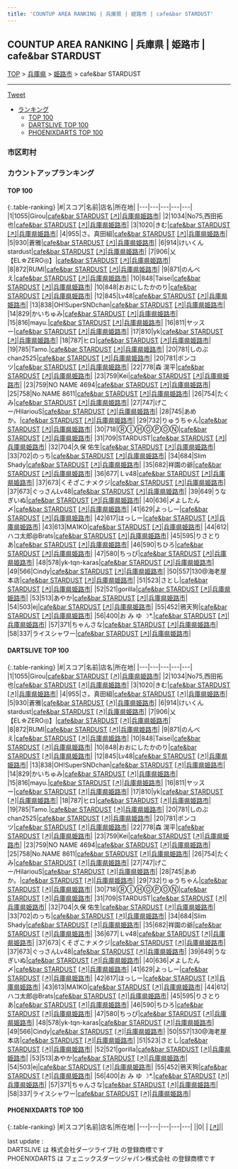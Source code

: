 ```yaml
---
title: 'COUNTUP AREA RANKING | 兵庫県 | 姫路市 | cafe&bar STARDUST'
---
```

## COUNTUP AREA RANKING | 兵庫県 | 姫路市 | cafe&bar STARDUST

[TOP](/darts/rank/) > [兵庫県](/darts/rank/兵庫県/) > [姫路市](/darts/rank/兵庫県/姫路市/) > cafe&bar STARDUST

___

<a href="https://twitter.com/share?ref_src=twsrc%5Etfw" data-text="COUNTUP AREA RANKING | 兵庫県姫路市cafe&bar STARDUST" class="twitter-share-button" data-hashtags="DARTSLIVE,PHOENIXDARTS,darts,ダーツ" data-show-count="false">Tweet</a>

* [ランキング](#カウントアップランキング)
    * [TOP 100](#top-100)
    * [DARTSLIVE TOP 100](#dartslive-top-100)
    * [PHOENIXDARTS TOP 100](#phoenixdarts-top-100)

### 市区町村

<ul>

</ul>

### カウントアップランキング

#### TOP 100



{:.table-ranking}
|#|スコア|名前|店名|所在地|
|---|---|---|---|---|
|1|1055|<span class="rank-name-dl">Girou</span>|<a href="/darts/rank/shops/ab7264df944de6ca58d385ea46352d8f.html">cafe&bar STARDUST</a> <a href="https://search.dartslive.com/jp/shop/ab7264df944de6ca58d385ea46352d8f">[↗]</a>|<a href="/darts/rank/兵庫県/姫路市">兵庫県姫路市</a>|
|2|1034|<span class="rank-name-dl">No75,西田拓也</span>|<a href="/darts/rank/shops/ab7264df944de6ca58d385ea46352d8f.html">cafe&bar STARDUST</a> <a href="https://search.dartslive.com/jp/shop/ab7264df944de6ca58d385ea46352d8f">[↗]</a>|<a href="/darts/rank/兵庫県/姫路市">兵庫県姫路市</a>|
|3|1020|<span class="rank-name-dl">きむ</span>|<a href="/darts/rank/shops/ab7264df944de6ca58d385ea46352d8f.html">cafe&bar STARDUST</a> <a href="https://search.dartslive.com/jp/shop/ab7264df944de6ca58d385ea46352d8f">[↗]</a>|<a href="/darts/rank/兵庫県/姫路市">兵庫県姫路市</a>|
|4|955|<span class="rank-name-dl">さ。真田組</span>|<a href="/darts/rank/shops/ab7264df944de6ca58d385ea46352d8f.html">cafe&bar STARDUST</a> <a href="https://search.dartslive.com/jp/shop/ab7264df944de6ca58d385ea46352d8f">[↗]</a>|<a href="/darts/rank/兵庫県/姫路市">兵庫県姫路市</a>|
|5|930|<span class="rank-name-dl">蒼雅</span>|<a href="/darts/rank/shops/ab7264df944de6ca58d385ea46352d8f.html">cafe&bar STARDUST</a> <a href="https://search.dartslive.com/jp/shop/ab7264df944de6ca58d385ea46352d8f">[↗]</a>|<a href="/darts/rank/兵庫県/姫路市">兵庫県姫路市</a>|
|6|914|<span class="rank-name-dl">けいくんstardust</span>|<a href="/darts/rank/shops/ab7264df944de6ca58d385ea46352d8f.html">cafe&bar STARDUST</a> <a href="https://search.dartslive.com/jp/shop/ab7264df944de6ca58d385ea46352d8f">[↗]</a>|<a href="/darts/rank/兵庫県/姫路市">兵庫県姫路市</a>|
|7|906|<span class="rank-name-dl">乂【EL☆ZERO◎】</span>|<a href="/darts/rank/shops/ab7264df944de6ca58d385ea46352d8f.html">cafe&bar STARDUST</a> <a href="https://search.dartslive.com/jp/shop/ab7264df944de6ca58d385ea46352d8f">[↗]</a>|<a href="/darts/rank/兵庫県/姫路市">兵庫県姫路市</a>|
|8|872|<span class="rank-name-dl">RUMI</span>|<a href="/darts/rank/shops/ab7264df944de6ca58d385ea46352d8f.html">cafe&bar STARDUST</a> <a href="https://search.dartslive.com/jp/shop/ab7264df944de6ca58d385ea46352d8f">[↗]</a>|<a href="/darts/rank/兵庫県/姫路市">兵庫県姫路市</a>|
|9|871|<span class="rank-name-dl">のんべえ</span>|<a href="/darts/rank/shops/ab7264df944de6ca58d385ea46352d8f.html">cafe&bar STARDUST</a> <a href="https://search.dartslive.com/jp/shop/ab7264df944de6ca58d385ea46352d8f">[↗]</a>|<a href="/darts/rank/兵庫県/姫路市">兵庫県姫路市</a>|
|10|848|<span class="rank-name-dl">Taisei</span>|<a href="/darts/rank/shops/ab7264df944de6ca58d385ea46352d8f.html">cafe&bar STARDUST</a> <a href="https://search.dartslive.com/jp/shop/ab7264df944de6ca58d385ea46352d8f">[↗]</a>|<a href="/darts/rank/兵庫県/姫路市">兵庫県姫路市</a>|
|10|848|<span class="rank-name-dl">おおにしたかのり</span>|<a href="/darts/rank/shops/ab7264df944de6ca58d385ea46352d8f.html">cafe&bar STARDUST</a> <a href="https://search.dartslive.com/jp/shop/ab7264df944de6ca58d385ea46352d8f">[↗]</a>|<a href="/darts/rank/兵庫県/姫路市">兵庫県姫路市</a>|
|12|845|<span class="rank-name-dl">Lv48</span>|<a href="/darts/rank/shops/ab7264df944de6ca58d385ea46352d8f.html">cafe&bar STARDUST</a> <a href="https://search.dartslive.com/jp/shop/ab7264df944de6ca58d385ea46352d8f">[↗]</a>|<a href="/darts/rank/兵庫県/姫路市">兵庫県姫路市</a>|
|13|838|<span class="rank-name-dl">OH!SuperSNDchan</span>|<a href="/darts/rank/shops/ab7264df944de6ca58d385ea46352d8f.html">cafe&bar STARDUST</a> <a href="https://search.dartslive.com/jp/shop/ab7264df944de6ca58d385ea46352d8f">[↗]</a>|<a href="/darts/rank/兵庫県/姫路市">兵庫県姫路市</a>|
|14|829|<span class="rank-name-dl">かいちゅみ</span>|<a href="/darts/rank/shops/ab7264df944de6ca58d385ea46352d8f.html">cafe&bar STARDUST</a> <a href="https://search.dartslive.com/jp/shop/ab7264df944de6ca58d385ea46352d8f">[↗]</a>|<a href="/darts/rank/兵庫県/姫路市">兵庫県姫路市</a>|
|15|816|<span class="rank-name-dl">mayu.</span>|<a href="/darts/rank/shops/ab7264df944de6ca58d385ea46352d8f.html">cafe&bar STARDUST</a> <a href="https://search.dartslive.com/jp/shop/ab7264df944de6ca58d385ea46352d8f">[↗]</a>|<a href="/darts/rank/兵庫県/姫路市">兵庫県姫路市</a>|
|16|811|<span class="rank-name-dl">ヤッスー</span>|<a href="/darts/rank/shops/ab7264df944de6ca58d385ea46352d8f.html">cafe&bar STARDUST</a> <a href="https://search.dartslive.com/jp/shop/ab7264df944de6ca58d385ea46352d8f">[↗]</a>|<a href="/darts/rank/兵庫県/姫路市">兵庫県姫路市</a>|
|17|810|<span class="rank-name-dl">yk</span>|<a href="/darts/rank/shops/ab7264df944de6ca58d385ea46352d8f.html">cafe&bar STARDUST</a> <a href="https://search.dartslive.com/jp/shop/ab7264df944de6ca58d385ea46352d8f">[↗]</a>|<a href="/darts/rank/兵庫県/姫路市">兵庫県姫路市</a>|
|18|787|<span class="rank-name-dl">ヒロ</span>|<a href="/darts/rank/shops/ab7264df944de6ca58d385ea46352d8f.html">cafe&bar STARDUST</a> <a href="https://search.dartslive.com/jp/shop/ab7264df944de6ca58d385ea46352d8f">[↗]</a>|<a href="/darts/rank/兵庫県/姫路市">兵庫県姫路市</a>|
|19|785|<span class="rank-name-dl">Tamo.</span>|<a href="/darts/rank/shops/ab7264df944de6ca58d385ea46352d8f.html">cafe&bar STARDUST</a> <a href="https://search.dartslive.com/jp/shop/ab7264df944de6ca58d385ea46352d8f">[↗]</a>|<a href="/darts/rank/兵庫県/姫路市">兵庫県姫路市</a>|
|20|781|<span class="rank-name-dl">しのぶchan2525</span>|<a href="/darts/rank/shops/ab7264df944de6ca58d385ea46352d8f.html">cafe&bar STARDUST</a> <a href="https://search.dartslive.com/jp/shop/ab7264df944de6ca58d385ea46352d8f">[↗]</a>|<a href="/darts/rank/兵庫県/姫路市">兵庫県姫路市</a>|
|20|781|<span class="rank-name-dl">ポンコツ</span>|<a href="/darts/rank/shops/ab7264df944de6ca58d385ea46352d8f.html">cafe&bar STARDUST</a> <a href="https://search.dartslive.com/jp/shop/ab7264df944de6ca58d385ea46352d8f">[↗]</a>|<a href="/darts/rank/兵庫県/姫路市">兵庫県姫路市</a>|
|22|778|<span class="rank-name-dl">森 滉平</span>|<a href="/darts/rank/shops/ab7264df944de6ca58d385ea46352d8f.html">cafe&bar STARDUST</a> <a href="https://search.dartslive.com/jp/shop/ab7264df944de6ca58d385ea46352d8f">[↗]</a>|<a href="/darts/rank/兵庫県/姫路市">兵庫県姫路市</a>|
|23|759|<span class="rank-name-dl">Kei</span>|<a href="/darts/rank/shops/ab7264df944de6ca58d385ea46352d8f.html">cafe&bar STARDUST</a> <a href="https://search.dartslive.com/jp/shop/ab7264df944de6ca58d385ea46352d8f">[↗]</a>|<a href="/darts/rank/兵庫県/姫路市">兵庫県姫路市</a>|
|23|759|<span class="rank-name-dl">NO NAME 4694</span>|<a href="/darts/rank/shops/ab7264df944de6ca58d385ea46352d8f.html">cafe&bar STARDUST</a> <a href="https://search.dartslive.com/jp/shop/ab7264df944de6ca58d385ea46352d8f">[↗]</a>|<a href="/darts/rank/兵庫県/姫路市">兵庫県姫路市</a>|
|25|758|<span class="rank-name-dl">No.NAME 8611</span>|<a href="/darts/rank/shops/ab7264df944de6ca58d385ea46352d8f.html">cafe&bar STARDUST</a> <a href="https://search.dartslive.com/jp/shop/ab7264df944de6ca58d385ea46352d8f">[↗]</a>|<a href="/darts/rank/兵庫県/姫路市">兵庫県姫路市</a>|
|26|754|<span class="rank-name-dl">たくみ</span>|<a href="/darts/rank/shops/ab7264df944de6ca58d385ea46352d8f.html">cafe&bar STARDUST</a> <a href="https://search.dartslive.com/jp/shop/ab7264df944de6ca58d385ea46352d8f">[↗]</a>|<a href="/darts/rank/兵庫県/姫路市">兵庫県姫路市</a>|
|27|747|<span class="rank-name-dl">げこー/HilariouS</span>|<a href="/darts/rank/shops/ab7264df944de6ca58d385ea46352d8f.html">cafe&bar STARDUST</a> <a href="https://search.dartslive.com/jp/shop/ab7264df944de6ca58d385ea46352d8f">[↗]</a>|<a href="/darts/rank/兵庫県/姫路市">兵庫県姫路市</a>|
|28|745|<span class="rank-name-dl">あめか。</span>|<a href="/darts/rank/shops/ab7264df944de6ca58d385ea46352d8f.html">cafe&bar STARDUST</a> <a href="https://search.dartslive.com/jp/shop/ab7264df944de6ca58d385ea46352d8f">[↗]</a>|<a href="/darts/rank/兵庫県/姫路市">兵庫県姫路市</a>|
|29|732|<span class="rank-name-dl">りゅうちゃん</span>|<a href="/darts/rank/shops/ab7264df944de6ca58d385ea46352d8f.html">cafe&bar STARDUST</a> <a href="https://search.dartslive.com/jp/shop/ab7264df944de6ca58d385ea46352d8f">[↗]</a>|<a href="/darts/rank/兵庫県/姫路市">兵庫県姫路市</a>|
|30|718|<span class="rank-name-dl">ⓇⒾⒽⓄⓅⓄⓃ</span>|<a href="/darts/rank/shops/ab7264df944de6ca58d385ea46352d8f.html">cafe&bar STARDUST</a> <a href="https://search.dartslive.com/jp/shop/ab7264df944de6ca58d385ea46352d8f">[↗]</a>|<a href="/darts/rank/兵庫県/姫路市">兵庫県姫路市</a>|
|31|709|<span class="rank-name-dl">STARDUST</span>|<a href="/darts/rank/shops/ab7264df944de6ca58d385ea46352d8f.html">cafe&bar STARDUST</a> <a href="https://search.dartslive.com/jp/shop/ab7264df944de6ca58d385ea46352d8f">[↗]</a>|<a href="/darts/rank/兵庫県/姫路市">兵庫県姫路市</a>|
|32|704|<span class="rank-name-dl">久保 佑生</span>|<a href="/darts/rank/shops/ab7264df944de6ca58d385ea46352d8f.html">cafe&bar STARDUST</a> <a href="https://search.dartslive.com/jp/shop/ab7264df944de6ca58d385ea46352d8f">[↗]</a>|<a href="/darts/rank/兵庫県/姫路市">兵庫県姫路市</a>|
|33|702|<span class="rank-name-dl">のっち</span>|<a href="/darts/rank/shops/ab7264df944de6ca58d385ea46352d8f.html">cafe&bar STARDUST</a> <a href="https://search.dartslive.com/jp/shop/ab7264df944de6ca58d385ea46352d8f">[↗]</a>|<a href="/darts/rank/兵庫県/姫路市">兵庫県姫路市</a>|
|34|684|<span class="rank-name-dl">Slim Shady</span>|<a href="/darts/rank/shops/ab7264df944de6ca58d385ea46352d8f.html">cafe&bar STARDUST</a> <a href="https://search.dartslive.com/jp/shop/ab7264df944de6ca58d385ea46352d8f">[↗]</a>|<a href="/darts/rank/兵庫県/姫路市">兵庫県姫路市</a>|
|35|682|<span class="rank-name-dl">祥園の爺</span>|<a href="/darts/rank/shops/ab7264df944de6ca58d385ea46352d8f.html">cafe&bar STARDUST</a> <a href="https://search.dartslive.com/jp/shop/ab7264df944de6ca58d385ea46352d8f">[↗]</a>|<a href="/darts/rank/兵庫県/姫路市">兵庫県姫路市</a>|
|36|677|<span class="rank-name-dl">Ｌv48</span>|<a href="/darts/rank/shops/ab7264df944de6ca58d385ea46352d8f.html">cafe&bar STARDUST</a> <a href="https://search.dartslive.com/jp/shop/ab7264df944de6ca58d385ea46352d8f">[↗]</a>|<a href="/darts/rank/兵庫県/姫路市">兵庫県姫路市</a>|
|37|673|<span class="rank-name-dl">くそざこナメクジ</span>|<a href="/darts/rank/shops/ab7264df944de6ca58d385ea46352d8f.html">cafe&bar STARDUST</a> <a href="https://search.dartslive.com/jp/shop/ab7264df944de6ca58d385ea46352d8f">[↗]</a>|<a href="/darts/rank/兵庫県/姫路市">兵庫県姫路市</a>|
|37|673|<span class="rank-name-dl">ぐっさんLv48</span>|<a href="/darts/rank/shops/ab7264df944de6ca58d385ea46352d8f.html">cafe&bar STARDUST</a> <a href="https://search.dartslive.com/jp/shop/ab7264df944de6ca58d385ea46352d8f">[↗]</a>|<a href="/darts/rank/兵庫県/姫路市">兵庫県姫路市</a>|
|39|649|<span class="rank-name-dl">うなぎいぬ</span>|<a href="/darts/rank/shops/ab7264df944de6ca58d385ea46352d8f.html">cafe&bar STARDUST</a> <a href="https://search.dartslive.com/jp/shop/ab7264df944de6ca58d385ea46352d8f">[↗]</a>|<a href="/darts/rank/兵庫県/姫路市">兵庫県姫路市</a>|
|40|636|<span class="rank-name-dl">〆よしたん〆</span>|<a href="/darts/rank/shops/ab7264df944de6ca58d385ea46352d8f.html">cafe&bar STARDUST</a> <a href="https://search.dartslive.com/jp/shop/ab7264df944de6ca58d385ea46352d8f">[↗]</a>|<a href="/darts/rank/兵庫県/姫路市">兵庫県姫路市</a>|
|41|629|<span class="rank-name-dl">よっしー</span>|<a href="/darts/rank/shops/ab7264df944de6ca58d385ea46352d8f.html">cafe&bar STARDUST</a> <a href="https://search.dartslive.com/jp/shop/ab7264df944de6ca58d385ea46352d8f">[↗]</a>|<a href="/darts/rank/兵庫県/姫路市">兵庫県姫路市</a>|
|42|617|<span class="rank-name-dl">ほっしー</span>|<a href="/darts/rank/shops/ab7264df944de6ca58d385ea46352d8f.html">cafe&bar STARDUST</a> <a href="https://search.dartslive.com/jp/shop/ab7264df944de6ca58d385ea46352d8f">[↗]</a>|<a href="/darts/rank/兵庫県/姫路市">兵庫県姫路市</a>|
|43|613|<span class="rank-name-dl">MA1KO</span>|<a href="/darts/rank/shops/ab7264df944de6ca58d385ea46352d8f.html">cafe&bar STARDUST</a> <a href="https://search.dartslive.com/jp/shop/ab7264df944de6ca58d385ea46352d8f">[↗]</a>|<a href="/darts/rank/兵庫県/姫路市">兵庫県姫路市</a>|
|44|612|<span class="rank-name-dl">ハコ太郎@Brats</span>|<a href="/darts/rank/shops/ab7264df944de6ca58d385ea46352d8f.html">cafe&bar STARDUST</a> <a href="https://search.dartslive.com/jp/shop/ab7264df944de6ca58d385ea46352d8f">[↗]</a>|<a href="/darts/rank/兵庫県/姫路市">兵庫県姫路市</a>|
|45|595|<span class="rank-name-dl">りさとりあ</span>|<a href="/darts/rank/shops/ab7264df944de6ca58d385ea46352d8f.html">cafe&bar STARDUST</a> <a href="https://search.dartslive.com/jp/shop/ab7264df944de6ca58d385ea46352d8f">[↗]</a>|<a href="/darts/rank/兵庫県/姫路市">兵庫県姫路市</a>|
|46|590|<span class="rank-name-dl">ちひろ</span>|<a href="/darts/rank/shops/ab7264df944de6ca58d385ea46352d8f.html">cafe&bar STARDUST</a> <a href="https://search.dartslive.com/jp/shop/ab7264df944de6ca58d385ea46352d8f">[↗]</a>|<a href="/darts/rank/兵庫県/姫路市">兵庫県姫路市</a>|
|47|580|<span class="rank-name-dl">ちっぴ</span>|<a href="/darts/rank/shops/ab7264df944de6ca58d385ea46352d8f.html">cafe&bar STARDUST</a> <a href="https://search.dartslive.com/jp/shop/ab7264df944de6ca58d385ea46352d8f">[↗]</a>|<a href="/darts/rank/兵庫県/姫路市">兵庫県姫路市</a>|
|48|578|<span class="rank-name-dl">yk-tqn-karas</span>|<a href="/darts/rank/shops/ab7264df944de6ca58d385ea46352d8f.html">cafe&bar STARDUST</a> <a href="https://search.dartslive.com/jp/shop/ab7264df944de6ca58d385ea46352d8f">[↗]</a>|<a href="/darts/rank/兵庫県/姫路市">兵庫県姫路市</a>|
|49|566|<span class="rank-name-dl">Cindy</span>|<a href="/darts/rank/shops/ab7264df944de6ca58d385ea46352d8f.html">cafe&bar STARDUST</a> <a href="https://search.dartslive.com/jp/shop/ab7264df944de6ca58d385ea46352d8f">[↗]</a>|<a href="/darts/rank/兵庫県/姫路市">兵庫県姫路市</a>|
|50|557|<span class="rank-name-dl">130@海老屋本店</span>|<a href="/darts/rank/shops/ab7264df944de6ca58d385ea46352d8f.html">cafe&bar STARDUST</a> <a href="https://search.dartslive.com/jp/shop/ab7264df944de6ca58d385ea46352d8f">[↗]</a>|<a href="/darts/rank/兵庫県/姫路市">兵庫県姫路市</a>|
|51|523|<span class="rank-name-dl">さとし</span>|<a href="/darts/rank/shops/ab7264df944de6ca58d385ea46352d8f.html">cafe&bar STARDUST</a> <a href="https://search.dartslive.com/jp/shop/ab7264df944de6ca58d385ea46352d8f">[↗]</a>|<a href="/darts/rank/兵庫県/姫路市">兵庫県姫路市</a>|
|52|521|<span class="rank-name-dl">gorilla</span>|<a href="/darts/rank/shops/ab7264df944de6ca58d385ea46352d8f.html">cafe&bar STARDUST</a> <a href="https://search.dartslive.com/jp/shop/ab7264df944de6ca58d385ea46352d8f">[↗]</a>|<a href="/darts/rank/兵庫県/姫路市">兵庫県姫路市</a>|
|53|513|<span class="rank-name-dl">あやか</span>|<a href="/darts/rank/shops/ab7264df944de6ca58d385ea46352d8f.html">cafe&bar STARDUST</a> <a href="https://search.dartslive.com/jp/shop/ab7264df944de6ca58d385ea46352d8f">[↗]</a>|<a href="/darts/rank/兵庫県/姫路市">兵庫県姫路市</a>|
|54|503|<span class="rank-name-dl">ej</span>|<a href="/darts/rank/shops/ab7264df944de6ca58d385ea46352d8f.html">cafe&bar STARDUST</a> <a href="https://search.dartslive.com/jp/shop/ab7264df944de6ca58d385ea46352d8f">[↗]</a>|<a href="/darts/rank/兵庫県/姫路市">兵庫県姫路市</a>|
|55|452|<span class="rank-name-dl">鴉天狗</span>|<a href="/darts/rank/shops/ab7264df944de6ca58d385ea46352d8f.html">cafe&bar STARDUST</a> <a href="https://search.dartslive.com/jp/shop/ab7264df944de6ca58d385ea46352d8f">[↗]</a>|<a href="/darts/rank/兵庫県/姫路市">兵庫県姫路市</a>|
|56|400|<span class="rank-name-dl">お み ゆ ☽*.</span>|<a href="/darts/rank/shops/ab7264df944de6ca58d385ea46352d8f.html">cafe&bar STARDUST</a> <a href="https://search.dartslive.com/jp/shop/ab7264df944de6ca58d385ea46352d8f">[↗]</a>|<a href="/darts/rank/兵庫県/姫路市">兵庫県姫路市</a>|
|57|371|<span class="rank-name-dl">ちゃんさな</span>|<a href="/darts/rank/shops/ab7264df944de6ca58d385ea46352d8f.html">cafe&bar STARDUST</a> <a href="https://search.dartslive.com/jp/shop/ab7264df944de6ca58d385ea46352d8f">[↗]</a>|<a href="/darts/rank/兵庫県/姫路市">兵庫県姫路市</a>|
|58|337|<span class="rank-name-dl">ライスシャワー</span>|<a href="/darts/rank/shops/ab7264df944de6ca58d385ea46352d8f.html">cafe&bar STARDUST</a> <a href="https://search.dartslive.com/jp/shop/ab7264df944de6ca58d385ea46352d8f">[↗]</a>|<a href="/darts/rank/兵庫県/姫路市">兵庫県姫路市</a>|


#### DARTSLIVE TOP 100



{:.table-ranking}
|#|スコア|名前|店名|所在地|
|---|---|---|---|---|
|1|1055|<span class="rank-name-dl">Girou</span>|<a href="/darts/rank/shops/ab7264df944de6ca58d385ea46352d8f.html">cafe&bar STARDUST</a> <a href="https://search.dartslive.com/jp/shop/ab7264df944de6ca58d385ea46352d8f">[↗]</a>|<a href="/darts/rank/兵庫県/姫路市">兵庫県姫路市</a>|
|2|1034|<span class="rank-name-dl">No75,西田拓也</span>|<a href="/darts/rank/shops/ab7264df944de6ca58d385ea46352d8f.html">cafe&bar STARDUST</a> <a href="https://search.dartslive.com/jp/shop/ab7264df944de6ca58d385ea46352d8f">[↗]</a>|<a href="/darts/rank/兵庫県/姫路市">兵庫県姫路市</a>|
|3|1020|<span class="rank-name-dl">きむ</span>|<a href="/darts/rank/shops/ab7264df944de6ca58d385ea46352d8f.html">cafe&bar STARDUST</a> <a href="https://search.dartslive.com/jp/shop/ab7264df944de6ca58d385ea46352d8f">[↗]</a>|<a href="/darts/rank/兵庫県/姫路市">兵庫県姫路市</a>|
|4|955|<span class="rank-name-dl">さ。真田組</span>|<a href="/darts/rank/shops/ab7264df944de6ca58d385ea46352d8f.html">cafe&bar STARDUST</a> <a href="https://search.dartslive.com/jp/shop/ab7264df944de6ca58d385ea46352d8f">[↗]</a>|<a href="/darts/rank/兵庫県/姫路市">兵庫県姫路市</a>|
|5|930|<span class="rank-name-dl">蒼雅</span>|<a href="/darts/rank/shops/ab7264df944de6ca58d385ea46352d8f.html">cafe&bar STARDUST</a> <a href="https://search.dartslive.com/jp/shop/ab7264df944de6ca58d385ea46352d8f">[↗]</a>|<a href="/darts/rank/兵庫県/姫路市">兵庫県姫路市</a>|
|6|914|<span class="rank-name-dl">けいくんstardust</span>|<a href="/darts/rank/shops/ab7264df944de6ca58d385ea46352d8f.html">cafe&bar STARDUST</a> <a href="https://search.dartslive.com/jp/shop/ab7264df944de6ca58d385ea46352d8f">[↗]</a>|<a href="/darts/rank/兵庫県/姫路市">兵庫県姫路市</a>|
|7|906|<span class="rank-name-dl">乂【EL☆ZERO◎】</span>|<a href="/darts/rank/shops/ab7264df944de6ca58d385ea46352d8f.html">cafe&bar STARDUST</a> <a href="https://search.dartslive.com/jp/shop/ab7264df944de6ca58d385ea46352d8f">[↗]</a>|<a href="/darts/rank/兵庫県/姫路市">兵庫県姫路市</a>|
|8|872|<span class="rank-name-dl">RUMI</span>|<a href="/darts/rank/shops/ab7264df944de6ca58d385ea46352d8f.html">cafe&bar STARDUST</a> <a href="https://search.dartslive.com/jp/shop/ab7264df944de6ca58d385ea46352d8f">[↗]</a>|<a href="/darts/rank/兵庫県/姫路市">兵庫県姫路市</a>|
|9|871|<span class="rank-name-dl">のんべえ</span>|<a href="/darts/rank/shops/ab7264df944de6ca58d385ea46352d8f.html">cafe&bar STARDUST</a> <a href="https://search.dartslive.com/jp/shop/ab7264df944de6ca58d385ea46352d8f">[↗]</a>|<a href="/darts/rank/兵庫県/姫路市">兵庫県姫路市</a>|
|10|848|<span class="rank-name-dl">Taisei</span>|<a href="/darts/rank/shops/ab7264df944de6ca58d385ea46352d8f.html">cafe&bar STARDUST</a> <a href="https://search.dartslive.com/jp/shop/ab7264df944de6ca58d385ea46352d8f">[↗]</a>|<a href="/darts/rank/兵庫県/姫路市">兵庫県姫路市</a>|
|10|848|<span class="rank-name-dl">おおにしたかのり</span>|<a href="/darts/rank/shops/ab7264df944de6ca58d385ea46352d8f.html">cafe&bar STARDUST</a> <a href="https://search.dartslive.com/jp/shop/ab7264df944de6ca58d385ea46352d8f">[↗]</a>|<a href="/darts/rank/兵庫県/姫路市">兵庫県姫路市</a>|
|12|845|<span class="rank-name-dl">Lv48</span>|<a href="/darts/rank/shops/ab7264df944de6ca58d385ea46352d8f.html">cafe&bar STARDUST</a> <a href="https://search.dartslive.com/jp/shop/ab7264df944de6ca58d385ea46352d8f">[↗]</a>|<a href="/darts/rank/兵庫県/姫路市">兵庫県姫路市</a>|
|13|838|<span class="rank-name-dl">OH!SuperSNDchan</span>|<a href="/darts/rank/shops/ab7264df944de6ca58d385ea46352d8f.html">cafe&bar STARDUST</a> <a href="https://search.dartslive.com/jp/shop/ab7264df944de6ca58d385ea46352d8f">[↗]</a>|<a href="/darts/rank/兵庫県/姫路市">兵庫県姫路市</a>|
|14|829|<span class="rank-name-dl">かいちゅみ</span>|<a href="/darts/rank/shops/ab7264df944de6ca58d385ea46352d8f.html">cafe&bar STARDUST</a> <a href="https://search.dartslive.com/jp/shop/ab7264df944de6ca58d385ea46352d8f">[↗]</a>|<a href="/darts/rank/兵庫県/姫路市">兵庫県姫路市</a>|
|15|816|<span class="rank-name-dl">mayu.</span>|<a href="/darts/rank/shops/ab7264df944de6ca58d385ea46352d8f.html">cafe&bar STARDUST</a> <a href="https://search.dartslive.com/jp/shop/ab7264df944de6ca58d385ea46352d8f">[↗]</a>|<a href="/darts/rank/兵庫県/姫路市">兵庫県姫路市</a>|
|16|811|<span class="rank-name-dl">ヤッスー</span>|<a href="/darts/rank/shops/ab7264df944de6ca58d385ea46352d8f.html">cafe&bar STARDUST</a> <a href="https://search.dartslive.com/jp/shop/ab7264df944de6ca58d385ea46352d8f">[↗]</a>|<a href="/darts/rank/兵庫県/姫路市">兵庫県姫路市</a>|
|17|810|<span class="rank-name-dl">yk</span>|<a href="/darts/rank/shops/ab7264df944de6ca58d385ea46352d8f.html">cafe&bar STARDUST</a> <a href="https://search.dartslive.com/jp/shop/ab7264df944de6ca58d385ea46352d8f">[↗]</a>|<a href="/darts/rank/兵庫県/姫路市">兵庫県姫路市</a>|
|18|787|<span class="rank-name-dl">ヒロ</span>|<a href="/darts/rank/shops/ab7264df944de6ca58d385ea46352d8f.html">cafe&bar STARDUST</a> <a href="https://search.dartslive.com/jp/shop/ab7264df944de6ca58d385ea46352d8f">[↗]</a>|<a href="/darts/rank/兵庫県/姫路市">兵庫県姫路市</a>|
|19|785|<span class="rank-name-dl">Tamo.</span>|<a href="/darts/rank/shops/ab7264df944de6ca58d385ea46352d8f.html">cafe&bar STARDUST</a> <a href="https://search.dartslive.com/jp/shop/ab7264df944de6ca58d385ea46352d8f">[↗]</a>|<a href="/darts/rank/兵庫県/姫路市">兵庫県姫路市</a>|
|20|781|<span class="rank-name-dl">しのぶchan2525</span>|<a href="/darts/rank/shops/ab7264df944de6ca58d385ea46352d8f.html">cafe&bar STARDUST</a> <a href="https://search.dartslive.com/jp/shop/ab7264df944de6ca58d385ea46352d8f">[↗]</a>|<a href="/darts/rank/兵庫県/姫路市">兵庫県姫路市</a>|
|20|781|<span class="rank-name-dl">ポンコツ</span>|<a href="/darts/rank/shops/ab7264df944de6ca58d385ea46352d8f.html">cafe&bar STARDUST</a> <a href="https://search.dartslive.com/jp/shop/ab7264df944de6ca58d385ea46352d8f">[↗]</a>|<a href="/darts/rank/兵庫県/姫路市">兵庫県姫路市</a>|
|22|778|<span class="rank-name-dl">森 滉平</span>|<a href="/darts/rank/shops/ab7264df944de6ca58d385ea46352d8f.html">cafe&bar STARDUST</a> <a href="https://search.dartslive.com/jp/shop/ab7264df944de6ca58d385ea46352d8f">[↗]</a>|<a href="/darts/rank/兵庫県/姫路市">兵庫県姫路市</a>|
|23|759|<span class="rank-name-dl">Kei</span>|<a href="/darts/rank/shops/ab7264df944de6ca58d385ea46352d8f.html">cafe&bar STARDUST</a> <a href="https://search.dartslive.com/jp/shop/ab7264df944de6ca58d385ea46352d8f">[↗]</a>|<a href="/darts/rank/兵庫県/姫路市">兵庫県姫路市</a>|
|23|759|<span class="rank-name-dl">NO NAME 4694</span>|<a href="/darts/rank/shops/ab7264df944de6ca58d385ea46352d8f.html">cafe&bar STARDUST</a> <a href="https://search.dartslive.com/jp/shop/ab7264df944de6ca58d385ea46352d8f">[↗]</a>|<a href="/darts/rank/兵庫県/姫路市">兵庫県姫路市</a>|
|25|758|<span class="rank-name-dl">No.NAME 8611</span>|<a href="/darts/rank/shops/ab7264df944de6ca58d385ea46352d8f.html">cafe&bar STARDUST</a> <a href="https://search.dartslive.com/jp/shop/ab7264df944de6ca58d385ea46352d8f">[↗]</a>|<a href="/darts/rank/兵庫県/姫路市">兵庫県姫路市</a>|
|26|754|<span class="rank-name-dl">たくみ</span>|<a href="/darts/rank/shops/ab7264df944de6ca58d385ea46352d8f.html">cafe&bar STARDUST</a> <a href="https://search.dartslive.com/jp/shop/ab7264df944de6ca58d385ea46352d8f">[↗]</a>|<a href="/darts/rank/兵庫県/姫路市">兵庫県姫路市</a>|
|27|747|<span class="rank-name-dl">げこー/HilariouS</span>|<a href="/darts/rank/shops/ab7264df944de6ca58d385ea46352d8f.html">cafe&bar STARDUST</a> <a href="https://search.dartslive.com/jp/shop/ab7264df944de6ca58d385ea46352d8f">[↗]</a>|<a href="/darts/rank/兵庫県/姫路市">兵庫県姫路市</a>|
|28|745|<span class="rank-name-dl">あめか。</span>|<a href="/darts/rank/shops/ab7264df944de6ca58d385ea46352d8f.html">cafe&bar STARDUST</a> <a href="https://search.dartslive.com/jp/shop/ab7264df944de6ca58d385ea46352d8f">[↗]</a>|<a href="/darts/rank/兵庫県/姫路市">兵庫県姫路市</a>|
|29|732|<span class="rank-name-dl">りゅうちゃん</span>|<a href="/darts/rank/shops/ab7264df944de6ca58d385ea46352d8f.html">cafe&bar STARDUST</a> <a href="https://search.dartslive.com/jp/shop/ab7264df944de6ca58d385ea46352d8f">[↗]</a>|<a href="/darts/rank/兵庫県/姫路市">兵庫県姫路市</a>|
|30|718|<span class="rank-name-dl">ⓇⒾⒽⓄⓅⓄⓃ</span>|<a href="/darts/rank/shops/ab7264df944de6ca58d385ea46352d8f.html">cafe&bar STARDUST</a> <a href="https://search.dartslive.com/jp/shop/ab7264df944de6ca58d385ea46352d8f">[↗]</a>|<a href="/darts/rank/兵庫県/姫路市">兵庫県姫路市</a>|
|31|709|<span class="rank-name-dl">STARDUST</span>|<a href="/darts/rank/shops/ab7264df944de6ca58d385ea46352d8f.html">cafe&bar STARDUST</a> <a href="https://search.dartslive.com/jp/shop/ab7264df944de6ca58d385ea46352d8f">[↗]</a>|<a href="/darts/rank/兵庫県/姫路市">兵庫県姫路市</a>|
|32|704|<span class="rank-name-dl">久保 佑生</span>|<a href="/darts/rank/shops/ab7264df944de6ca58d385ea46352d8f.html">cafe&bar STARDUST</a> <a href="https://search.dartslive.com/jp/shop/ab7264df944de6ca58d385ea46352d8f">[↗]</a>|<a href="/darts/rank/兵庫県/姫路市">兵庫県姫路市</a>|
|33|702|<span class="rank-name-dl">のっち</span>|<a href="/darts/rank/shops/ab7264df944de6ca58d385ea46352d8f.html">cafe&bar STARDUST</a> <a href="https://search.dartslive.com/jp/shop/ab7264df944de6ca58d385ea46352d8f">[↗]</a>|<a href="/darts/rank/兵庫県/姫路市">兵庫県姫路市</a>|
|34|684|<span class="rank-name-dl">Slim Shady</span>|<a href="/darts/rank/shops/ab7264df944de6ca58d385ea46352d8f.html">cafe&bar STARDUST</a> <a href="https://search.dartslive.com/jp/shop/ab7264df944de6ca58d385ea46352d8f">[↗]</a>|<a href="/darts/rank/兵庫県/姫路市">兵庫県姫路市</a>|
|35|682|<span class="rank-name-dl">祥園の爺</span>|<a href="/darts/rank/shops/ab7264df944de6ca58d385ea46352d8f.html">cafe&bar STARDUST</a> <a href="https://search.dartslive.com/jp/shop/ab7264df944de6ca58d385ea46352d8f">[↗]</a>|<a href="/darts/rank/兵庫県/姫路市">兵庫県姫路市</a>|
|36|677|<span class="rank-name-dl">Ｌv48</span>|<a href="/darts/rank/shops/ab7264df944de6ca58d385ea46352d8f.html">cafe&bar STARDUST</a> <a href="https://search.dartslive.com/jp/shop/ab7264df944de6ca58d385ea46352d8f">[↗]</a>|<a href="/darts/rank/兵庫県/姫路市">兵庫県姫路市</a>|
|37|673|<span class="rank-name-dl">くそざこナメクジ</span>|<a href="/darts/rank/shops/ab7264df944de6ca58d385ea46352d8f.html">cafe&bar STARDUST</a> <a href="https://search.dartslive.com/jp/shop/ab7264df944de6ca58d385ea46352d8f">[↗]</a>|<a href="/darts/rank/兵庫県/姫路市">兵庫県姫路市</a>|
|37|673|<span class="rank-name-dl">ぐっさんLv48</span>|<a href="/darts/rank/shops/ab7264df944de6ca58d385ea46352d8f.html">cafe&bar STARDUST</a> <a href="https://search.dartslive.com/jp/shop/ab7264df944de6ca58d385ea46352d8f">[↗]</a>|<a href="/darts/rank/兵庫県/姫路市">兵庫県姫路市</a>|
|39|649|<span class="rank-name-dl">うなぎいぬ</span>|<a href="/darts/rank/shops/ab7264df944de6ca58d385ea46352d8f.html">cafe&bar STARDUST</a> <a href="https://search.dartslive.com/jp/shop/ab7264df944de6ca58d385ea46352d8f">[↗]</a>|<a href="/darts/rank/兵庫県/姫路市">兵庫県姫路市</a>|
|40|636|<span class="rank-name-dl">〆よしたん〆</span>|<a href="/darts/rank/shops/ab7264df944de6ca58d385ea46352d8f.html">cafe&bar STARDUST</a> <a href="https://search.dartslive.com/jp/shop/ab7264df944de6ca58d385ea46352d8f">[↗]</a>|<a href="/darts/rank/兵庫県/姫路市">兵庫県姫路市</a>|
|41|629|<span class="rank-name-dl">よっしー</span>|<a href="/darts/rank/shops/ab7264df944de6ca58d385ea46352d8f.html">cafe&bar STARDUST</a> <a href="https://search.dartslive.com/jp/shop/ab7264df944de6ca58d385ea46352d8f">[↗]</a>|<a href="/darts/rank/兵庫県/姫路市">兵庫県姫路市</a>|
|42|617|<span class="rank-name-dl">ほっしー</span>|<a href="/darts/rank/shops/ab7264df944de6ca58d385ea46352d8f.html">cafe&bar STARDUST</a> <a href="https://search.dartslive.com/jp/shop/ab7264df944de6ca58d385ea46352d8f">[↗]</a>|<a href="/darts/rank/兵庫県/姫路市">兵庫県姫路市</a>|
|43|613|<span class="rank-name-dl">MA1KO</span>|<a href="/darts/rank/shops/ab7264df944de6ca58d385ea46352d8f.html">cafe&bar STARDUST</a> <a href="https://search.dartslive.com/jp/shop/ab7264df944de6ca58d385ea46352d8f">[↗]</a>|<a href="/darts/rank/兵庫県/姫路市">兵庫県姫路市</a>|
|44|612|<span class="rank-name-dl">ハコ太郎@Brats</span>|<a href="/darts/rank/shops/ab7264df944de6ca58d385ea46352d8f.html">cafe&bar STARDUST</a> <a href="https://search.dartslive.com/jp/shop/ab7264df944de6ca58d385ea46352d8f">[↗]</a>|<a href="/darts/rank/兵庫県/姫路市">兵庫県姫路市</a>|
|45|595|<span class="rank-name-dl">りさとりあ</span>|<a href="/darts/rank/shops/ab7264df944de6ca58d385ea46352d8f.html">cafe&bar STARDUST</a> <a href="https://search.dartslive.com/jp/shop/ab7264df944de6ca58d385ea46352d8f">[↗]</a>|<a href="/darts/rank/兵庫県/姫路市">兵庫県姫路市</a>|
|46|590|<span class="rank-name-dl">ちひろ</span>|<a href="/darts/rank/shops/ab7264df944de6ca58d385ea46352d8f.html">cafe&bar STARDUST</a> <a href="https://search.dartslive.com/jp/shop/ab7264df944de6ca58d385ea46352d8f">[↗]</a>|<a href="/darts/rank/兵庫県/姫路市">兵庫県姫路市</a>|
|47|580|<span class="rank-name-dl">ちっぴ</span>|<a href="/darts/rank/shops/ab7264df944de6ca58d385ea46352d8f.html">cafe&bar STARDUST</a> <a href="https://search.dartslive.com/jp/shop/ab7264df944de6ca58d385ea46352d8f">[↗]</a>|<a href="/darts/rank/兵庫県/姫路市">兵庫県姫路市</a>|
|48|578|<span class="rank-name-dl">yk-tqn-karas</span>|<a href="/darts/rank/shops/ab7264df944de6ca58d385ea46352d8f.html">cafe&bar STARDUST</a> <a href="https://search.dartslive.com/jp/shop/ab7264df944de6ca58d385ea46352d8f">[↗]</a>|<a href="/darts/rank/兵庫県/姫路市">兵庫県姫路市</a>|
|49|566|<span class="rank-name-dl">Cindy</span>|<a href="/darts/rank/shops/ab7264df944de6ca58d385ea46352d8f.html">cafe&bar STARDUST</a> <a href="https://search.dartslive.com/jp/shop/ab7264df944de6ca58d385ea46352d8f">[↗]</a>|<a href="/darts/rank/兵庫県/姫路市">兵庫県姫路市</a>|
|50|557|<span class="rank-name-dl">130@海老屋本店</span>|<a href="/darts/rank/shops/ab7264df944de6ca58d385ea46352d8f.html">cafe&bar STARDUST</a> <a href="https://search.dartslive.com/jp/shop/ab7264df944de6ca58d385ea46352d8f">[↗]</a>|<a href="/darts/rank/兵庫県/姫路市">兵庫県姫路市</a>|
|51|523|<span class="rank-name-dl">さとし</span>|<a href="/darts/rank/shops/ab7264df944de6ca58d385ea46352d8f.html">cafe&bar STARDUST</a> <a href="https://search.dartslive.com/jp/shop/ab7264df944de6ca58d385ea46352d8f">[↗]</a>|<a href="/darts/rank/兵庫県/姫路市">兵庫県姫路市</a>|
|52|521|<span class="rank-name-dl">gorilla</span>|<a href="/darts/rank/shops/ab7264df944de6ca58d385ea46352d8f.html">cafe&bar STARDUST</a> <a href="https://search.dartslive.com/jp/shop/ab7264df944de6ca58d385ea46352d8f">[↗]</a>|<a href="/darts/rank/兵庫県/姫路市">兵庫県姫路市</a>|
|53|513|<span class="rank-name-dl">あやか</span>|<a href="/darts/rank/shops/ab7264df944de6ca58d385ea46352d8f.html">cafe&bar STARDUST</a> <a href="https://search.dartslive.com/jp/shop/ab7264df944de6ca58d385ea46352d8f">[↗]</a>|<a href="/darts/rank/兵庫県/姫路市">兵庫県姫路市</a>|
|54|503|<span class="rank-name-dl">ej</span>|<a href="/darts/rank/shops/ab7264df944de6ca58d385ea46352d8f.html">cafe&bar STARDUST</a> <a href="https://search.dartslive.com/jp/shop/ab7264df944de6ca58d385ea46352d8f">[↗]</a>|<a href="/darts/rank/兵庫県/姫路市">兵庫県姫路市</a>|
|55|452|<span class="rank-name-dl">鴉天狗</span>|<a href="/darts/rank/shops/ab7264df944de6ca58d385ea46352d8f.html">cafe&bar STARDUST</a> <a href="https://search.dartslive.com/jp/shop/ab7264df944de6ca58d385ea46352d8f">[↗]</a>|<a href="/darts/rank/兵庫県/姫路市">兵庫県姫路市</a>|
|56|400|<span class="rank-name-dl">お み ゆ ☽*.</span>|<a href="/darts/rank/shops/ab7264df944de6ca58d385ea46352d8f.html">cafe&bar STARDUST</a> <a href="https://search.dartslive.com/jp/shop/ab7264df944de6ca58d385ea46352d8f">[↗]</a>|<a href="/darts/rank/兵庫県/姫路市">兵庫県姫路市</a>|
|57|371|<span class="rank-name-dl">ちゃんさな</span>|<a href="/darts/rank/shops/ab7264df944de6ca58d385ea46352d8f.html">cafe&bar STARDUST</a> <a href="https://search.dartslive.com/jp/shop/ab7264df944de6ca58d385ea46352d8f">[↗]</a>|<a href="/darts/rank/兵庫県/姫路市">兵庫県姫路市</a>|
|58|337|<span class="rank-name-dl">ライスシャワー</span>|<a href="/darts/rank/shops/ab7264df944de6ca58d385ea46352d8f.html">cafe&bar STARDUST</a> <a href="https://search.dartslive.com/jp/shop/ab7264df944de6ca58d385ea46352d8f">[↗]</a>|<a href="/darts/rank/兵庫県/姫路市">兵庫県姫路市</a>|


#### PHOENIXDARTS TOP 100



{:.table-ranking}
|#|スコア|名前|店名|所在地|
|---|---|---|---|---|
||0|<span class="rank-name-dl"> </span>|<a href="/darts/rank/shops/.html"></a> <a href="">[↗]</a>|<a href="/darts/rank//"></a>|


<div class="footer border-top border-gray-light mt-5 pt-3 text-right text-gray">
    last update : <span style="font-weight: italic" id="foot_last_modified"></span><br />
    DARTSLIVE は 株式会社ダーツライブ社 の登録商標です<br />
    PHOENIXDARTS は フェニックスダーツジャパン株式会社 の登録商標です<br />
</div>

<script src="https://cdnjs.cloudflare.com/ajax/libs/jquery.tablesorter/2.31.3/js/jquery.tablesorter.min.js" integrity="sha512-qzgd5cYSZcosqpzpn7zF2ZId8f/8CHmFKZ8j7mU4OUXTNRd5g+ZHBPsgKEwoqxCtdQvExE5LprwwPAgoicguNg==" crossorigin="anonymous" referrerpolicy="no-referrer"></script>
<link rel="stylesheet" href="https://cdnjs.cloudflare.com/ajax/libs/jquery.tablesorter/2.31.3/css/theme.default.min.css" integrity="sha512-wghhOJkjQX0Lh3NSWvNKeZ0ZpNn+SPVXX1Qyc9OCaogADktxrBiBdKGDoqVUOyhStvMBmJQ8ZdMHiR3wuEq8+w==" crossorigin="anonymous" referrerpolicy="no-referrer" />
<script>
$(function() {
    $(".table-ranking").tablesorter({sortList:[[0, 0]]});
    $("#foot_last_modified").text(formatDate(new Date(document.lastModified), 'yyyy-MM-dd HH:mm:ss'));
});
</script>

<script async src="https://platform.twitter.com/widgets.js" charset="utf-8"></script>